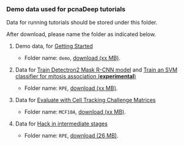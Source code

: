 ### Demo data used for pcnaDeep tutorials

Data for running tutorials should be stored under this folder. 

After download, please name the folder as indicated below.

1. Demo data, for [Getting Started](../tutorial/getting_started.ipynb)

    - Folder name: `demo`, [download (xx MB)]().

2. Data for [Train Detectron2 Mask R-CNN model](../tutorial/train_pcna_detectron2.ipynb)  and
[Train an SVM classifier for mitosis association (__experimental__)](../tutorial/train_pcna_SVM.ipynb)  
   
    - Folder name: `RPE`, [download (xx MB)]().

3. Data for [Evaluate with Cell Tracking Challenge Matrices](../tutorial/evaluation_with_CTC.ipynb)

   - Folder name: `MCF10A`, [download (xx MB)]().

4. Data for [Hack in intermediate stages](../tutorial/hack_in.ipynb)

   - Folder name: `RPE`, [download (26 MB)]().
